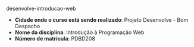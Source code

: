 desenvolve-introducao-web
- **Cidade onde o curso está sendo realizado**: Projeto Desenvolve - Bom Despacho  
- **Nome da disciplina**: Introdução à Programação Web  
- **Número de matrícula**: PDBD208
